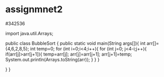 # assignmnet2
#342536


import java.util.Arrays;

public class BubbleSort {
public static void main(String args[]){
	int arr[]= {4,6,2,8,5};
	int temp=0;
	for (int i=0;i<4;i++){
		for (int j=0; j<4-i;j++){
			if(arr[j]>arr[j+1]){
				temp=arr[j];
				arr[j]=arr[j+1];
				arr[j+1]=temp;
				System.out.println(Arrays.toString(arr));
			}
		}
	}
	
	
}
}

